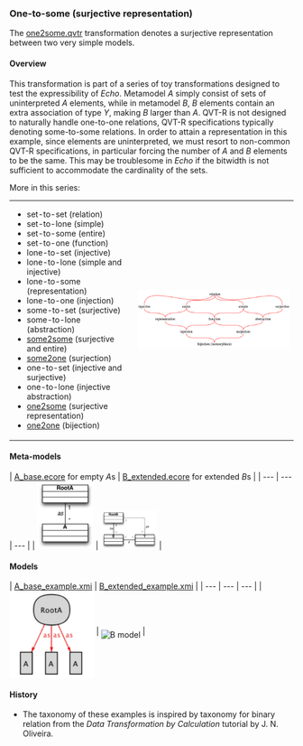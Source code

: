 ### One-to-some (surjective representation)
The [one2some.qvtr](one2some.qvtr) transformation denotes a surjective representation between two very simple models.

#### Overview
This transformation is part of a series of toy transformations designed to test the expressibility of *Echo*. Metamodel *A* simply consist of sets of uninterpreted *A* elements, while in metamodel *B*, *B* elements contain an extra association of type *Y*, making *B* larger than *A*. QVT-R is not designed to naturally handle one-to-one relations, QVT-R specifications typically denoting some-to-some relations. In order to attain a representation in this example, since elements are uninterpreted, we must resort to non-common QVT-R specifications, in particular forcing the number of *A* and *B* elements to be the same. This may be troublesome in *Echo* if the bitwidth is not sufficient to accommodate the cardinality of the sets.

More in this series:
<table><tr><td><ul>
<li>set-to-set (relation)</li>
<li>set-to-lone (simple)</li>
<li>set-to-some (entire)</li>
<li>set-to-one (function)</li>
<li>lone-to-set (injective)</li>
<li>lone-to-lone (simple and injective)</li>
<li>lone-to-some (representation)</li>
<li>lone-to-one (injection) </li>
<li>some-to-set (surjective)</li>
<li>some-to-lone (abstraction)</li>
<li><a href="../some2some/">some2some</a> (surjective and entire)</li>
<li><a href="../some2one/">some2one</a> (surjection)</li>
<li>one-to-set (injective and surjective)</li>
<li>one-to-lone (injective abstraction)</li>
<li><a href="../one2some/">one2some</a> (surjective representation)</li>
<li><a href="../one2one">one2one</a> (bijection)</li>
</ul></td>
<td>
<img src="../../../metamodels/multiplicities/images/taxonomy.png" alt="Relation taxonomy" width="500px">
</td></tr></table>

#### Meta-models
| [A_base.ecore](../../../metamodels/multiplicities/A_base.ecore) for empty *A*s | [B_extended.ecore](../../../metamodels/multiplicities/B_extended.ecore) for extended *B*s |
| --- | --- | --- |
| <img src="../../../metamodels/multiplicities/images/A_base.png" alt="A metamodel" width="100px"> | <img src="../../../metamodels/multiplicities/images/B_extended.png" alt="B metamodel" width="100px"> |

#### Models
| [A_base_example.xmi](../../../models/multiplicities/A_base_example.xmi) | [B_extended_example.xmi](../../../models/multiplicities/B_extended_example.xmi) |
| --- | --- | --- |
| <img src="../../../models/multiplicities/images/A_base_example.png" alt="HSM model" width="150px" align="middle"/> | <img src="../../../models/multiplicities/images/B_extended_example.png" alt="B model" width="200px" align="middle"/> |

#### History
* The taxonomy of these examples is inspired by taxonomy for binary relation from the *Data Transformation by Calculation* tutorial by J. N. Oliveira.
